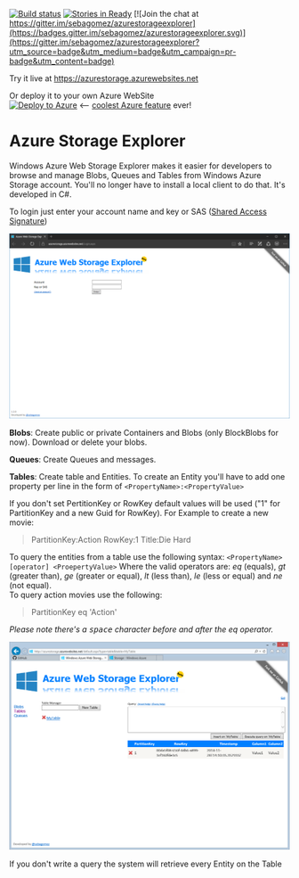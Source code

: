 [![Build status](https://ci.appveyor.com/api/projects/status/d102wxr3nv6dqvi2?svg=true)](https://ci.appveyor.com/project/sebagomez/azurestorageexplorer)
[![Stories in Ready](https://badge.waffle.io/sebagomez/azurestorageexplorer.png?label=ready&title=Ready)](https://waffle.io/sebagomez/azurestorageexplorer)
[![Join the chat at https://gitter.im/sebagomez/azurestorageexplorer](https://badges.gitter.im/sebagomez/azurestorageexplorer.svg)](https://gitter.im/sebagomez/azurestorageexplorer?utm_source=badge&utm_medium=badge&utm_campaign=pr-badge&utm_content=badge)

Try it live at https://azurestorage.azurewebsites.net

Or deploy it to your own Azure WebSite  
[![Deploy to Azure](http://azuredeploy.net/deploybutton.png)](https://azuredeploy.net/?repository=https://github.com/sebagomez/azurestorageexplorer) <-- [coolest Azure feature](http://sgomez.blogspot.com.uy/2014/11/deploy-to-azure-button-wow.html) ever!

Azure Storage Explorer
======================
Windows Azure Web Storage Explorer makes it easier for developers to browse and manage Blobs, Queues and Tables from Windows Azure Storage account. You'll no longer have to install a local client to do that. It's developed in C#.

To login just enter your account name and key or SAS ([Shared Access Signature](https://docs.microsoft.com/en-us/azure/storage/storage-create-storage-account#manage-your-storage-account))

![Screenshot](GitMain.png)


**Blobs**: Create public or private Containers and Blobs (only BlockBlobs for now). Download or delete your blobs.

**Queues**: Create Queues and messages.

**Tables**: Create table and Entities. To create an Entity you'll have to add one property per line in the form of `<PropertyName>:<PropertyValue>`

If you don't set PertitionKey or RowKey default values will be used ("1" for PartitionKey and a new Guid for RowKey).
For Example to create a new movie:
> PartitionKey:Action
RowKey:1
Title:Die Hard

To query the entities from a table use the following syntax: `<PropertyName> [operator] <ProepertyValue>`
Where the valid operators are:  *eq* (equals), *gt* (greater than), *ge* (greater or equal), *lt* (less than), *le* (less or equal) and *ne* (not equal).   
To query action movies use the following:
> PartitionKey eq 'Action'  

*Please note there's a <kbd>space</kbd> character before and after the eq operator.*

![Screenshot](Tables.png)

If you don't write a query the system will retrieve every Entity on the Table
